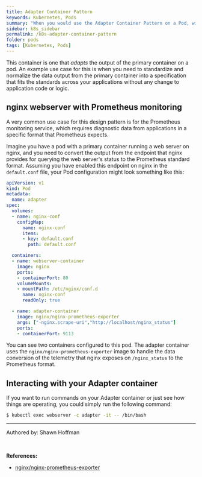 ```yaml
---
title: Adapter Container Pattern
keywords: Kubernetes, Pods
summary: "When you would use the Adapter Container Pattern on a Pod, with examples"
sidebar: k8s_sidebar
permalink: /k8s-adapter-container-pattern
folder: pods
tags: [Kubernetes, Pods]
---
```


This container is one that *adapts* the output of the primary container on a pod. An example use case for this is when you need to standardize and normalize the data output from the primary container into a specification that fits the standards across your applications without any change to application code or logic.

## nginx webserver with Prometheus monitoring

A very common use case for this design pattern is for the Prometheus monitoring service, which requires diagnostic data from applications in a specific format that Prometheus expects.

Imagine you have a pod with a primary container running a web server on nginx, and you need to convert the output from the endpoint that nginx provides for querying the web server's status to the Prometheus standard format. Assuming you have enabled this endpoint on nginx in the `default.conf` file, your Pod configuration might look something like this:

```yaml
apiVersion: v1
kind: Pod
metadata:
  name: adapter
spec:
  volumes:
  - name: nginx-conf
    configMap:
      name: nginx-conf
      items:
      - key: default.conf
        path: default.conf

  containers:
  - name: webserver-container
    image: nginx
    ports:
    - containerPort: 80
    volumeMounts:
    - mountPath: /etc/nginx/conf.d
      name: nginx-conf
      readOnly: true

  - name: adapter-container
    image: nginx/nginx-prometheus-exporter
    args: ["-nginx.scrape-uri","http://localhost/nginx_status"]
    ports:
    - containerPort: 9113
```

You can see two containers configured to this pod. The adapter container uses the `nginx/nginx-prometheus-exporter` image to handle the data conversion of the telemetry that nginx exposes on `/nginx_status` to the Prometheus format.

## Interacting with your Adapter container

If you want to run commands on your Adapter container or just see how things are operating, you could simply run the following command:

```bash
$ kubectl exec webserver -c adapter -it -- /bin/bash
```

---

Authored by: Shawn Hoffman

<br>

**References:**

- [nginx/nginx-prometheus-exporter](https://hub.docker.com/r/nginx/nginx-prometheus-exporter)
